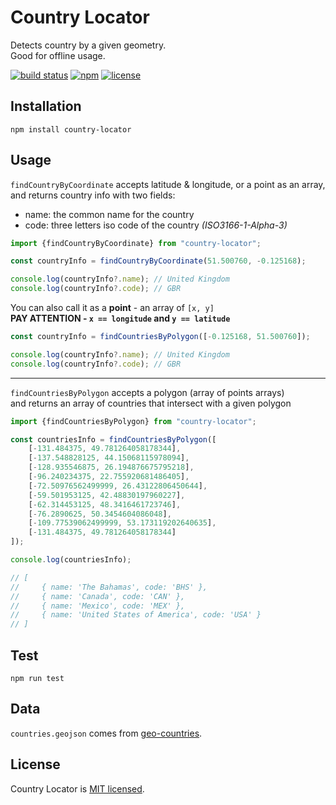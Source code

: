 # Country Locator
Detects country by a given geometry.<br/>
Good for offline usage.

[![build status](https://travis-ci.com/carmi2214/country-locator.svg?branch=master)](https://travis-ci.com/carmi2214/country-locator)
[![npm](https://img.shields.io/npm/v/country-locator)](https://www.npmjs.com/package/country-locator)
[![license](https://img.shields.io/npm/l/country-locator)](LICENSE)

## Installation
```shell script
npm install country-locator
```

## Usage
`findCountryByCoordinate` accepts latitude & longitude, or a point as an array,<br />
and returns country info with two fields:
- name: the common name for the country
- code: three letters iso code of the country _(ISO3166-1-Alpha-3)_

```typescript
import {findCountryByCoordinate} from "country-locator";

const countryInfo = findCountryByCoordinate(51.500760, -0.125168);

console.log(countryInfo?.name); // United Kingdom
console.log(countryInfo?.code); // GBR
```

You can also call it as a **point** - an array of `[x, y]`<br />
**PAY ATTENTION - `x == longitude` and `y == latitude`**
```typescript
const countryInfo = findCountriesByPolygon([-0.125168, 51.500760]);

console.log(countryInfo?.name); // United Kingdom
console.log(countryInfo?.code); // GBR
```

<hr />

`findCountriesByPolygon` accepts a polygon (array of points arrays)<br />
and returns an array of countries that intersect with a given polygon

```typescript
import {findCountriesByPolygon} from "country-locator";

const countriesInfo = findCountriesByPolygon([
    [-131.484375, 49.781264058178344],
    [-137.548828125, 44.15068115978094],
    [-128.935546875, 26.194876675795218],
    [-96.240234375, 22.755920681486405],
    [-72.50976562499999, 26.43122806450644],
    [-59.501953125, 42.48830197960227],
    [-62.314453125, 48.3416461723746],
    [-76.2890625, 50.3454604086048],
    [-109.77539062499999, 53.173119202640635],
    [-131.484375, 49.781264058178344]
]);

console.log(countriesInfo);

// [
//     { name: 'The Bahamas', code: 'BHS' },
//     { name: 'Canada', code: 'CAN' },
//     { name: 'Mexico', code: 'MEX' },
//     { name: 'United States of America', code: 'USA' }
// ]
```

## Test
```shell script
npm run test
```

## Data
`countries.geojson` comes from [geo-countries](https://github.com/datasets/geo-countries).

## License
Country Locator is [MIT licensed](LICENSE).
